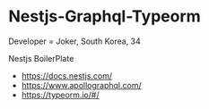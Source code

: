 # Nestjs-Graphql-Typeorm

Developer = Joker, South Korea, 34

Nestjs BoilerPlate

- https://docs.nestjs.com/
- https://www.apollographql.com/
- https://typeorm.io/#/
